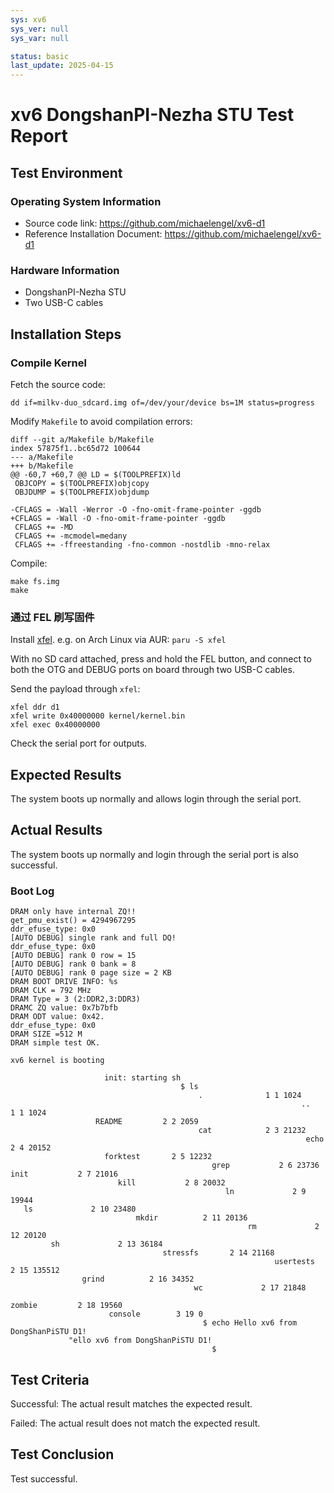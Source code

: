 ```yaml
---
sys: xv6
sys_ver: null
sys_var: null

status: basic
last_update: 2025-04-15
---
```


# xv6 DongshanPI-Nezha STU Test Report

## Test Environment

### Operating System Information

- Source code link: https://github.com/michaelengel/xv6-d1
- Reference Installation Document: https://github.com/michaelengel/xv6-d1

### Hardware Information

- DongshanPI-Nezha STU
- Two USB-C cables

## Installation Steps

### Compile Kernel

Fetch the source code:
```shell
dd if=milkv-duo_sdcard.img of=/dev/your/device bs=1M status=progress
```

Modify `Makefile` to avoid compilation errors:
```make
diff --git a/Makefile b/Makefile
index 57875f1..bc65d72 100644
--- a/Makefile
+++ b/Makefile
@@ -60,7 +60,7 @@ LD = $(TOOLPREFIX)ld
 OBJCOPY = $(TOOLPREFIX)objcopy
 OBJDUMP = $(TOOLPREFIX)objdump

-CFLAGS = -Wall -Werror -O -fno-omit-frame-pointer -ggdb
+CFLAGS = -Wall -O -fno-omit-frame-pointer -ggdb
 CFLAGS += -MD
 CFLAGS += -mcmodel=medany
 CFLAGS += -ffreestanding -fno-common -nostdlib -mno-relax
```

Compile:
```shell
make fs.img
make
```

### 通过 FEL 刷写固件

Install [xfel](https://github.com/xboot/xfel). e.g. on Arch Linux via AUR: `paru -S xfel`

With no SD card attached, press and hold the FEL button, and connect to both the OTG and DEBUG ports on board through two USB-C cables.

Send the payload through `xfel`:

```shell
xfel ddr d1
xfel write 0x40000000 kernel/kernel.bin
xfel exec 0x40000000
```

Check the serial port for outputs.

## Expected Results

The system boots up normally and allows login through the serial port.

## Actual Results

The system boots up normally and login through the serial port is also successful.

### Boot Log

```log
DRAM only have internal ZQ!!
get_pmu_exist() = 4294967295
ddr_efuse_type: 0x0
[AUTO DEBUG] single rank and full DQ!
ddr_efuse_type: 0x0
[AUTO DEBUG] rank 0 row = 15
[AUTO DEBUG] rank 0 bank = 8
[AUTO DEBUG] rank 0 page size = 2 KB
DRAM BOOT DRIVE INFO: %s
DRAM CLK = 792 MHz
DRAM Type = 3 (2:DDR2,3:DDR3)
DRAMC ZQ value: 0x7b7bfb
DRAM ODT value: 0x42.
ddr_efuse_type: 0x0
DRAM SIZE =512 M
DRAM simple test OK.

xv6 kernel is booting

                     init: starting sh
                                      $ ls
                                          .              1 1 1024
                                                                 ..             1 1 1024
                   README         2 2 2059
                                          cat            2 3 21232
                                                                  echo           2 4 20152
                     forktest       2 5 12232
                                             grep           2 6 23736
init           2 7 21016
                        kill           2 8 20032
                                                ln             2 9 19944
   ls             2 10 23480
                            mkdir          2 11 20136
                                                     rm             2 12 20120
         sh             2 13 36184
                                  stressfs       2 14 21168
                                                           usertests      2 15 135512
                grind          2 16 34352
                                         wc             2 17 21848
                                                                  zombie         2 18 19560
                      console        3 19 0
                                           $ echo Hello xv6 from DongShanPiSTU D1!
             "ello xv6 from DongShanPiSTU D1!
                                             $

```

## Test Criteria

Successful: The actual result matches the expected result.

Failed: The actual result does not match the expected result.

## Test Conclusion

Test successful.

